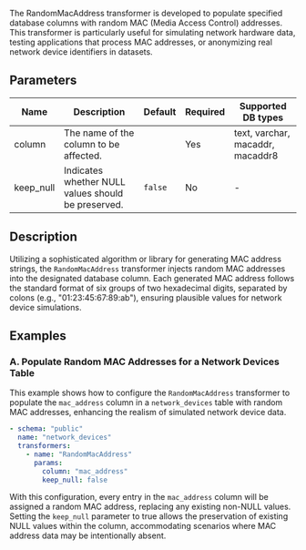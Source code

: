 The RandomMacAddress transformer is developed to populate specified database columns with random MAC (Media Access
Control) addresses. This transformer is particularly useful for simulating network hardware data, testing applications
that process MAC addresses, or anonymizing real network device identifiers in datasets.

## Parameters

| Name      | Description                                        | Default | Required | Supported DB types               |
|-----------|----------------------------------------------------|---------|----------|----------------------------------|
| column    | The name of the column to be affected.             |         | Yes      | text, varchar, macaddr, macaddr8 |
| keep_null | Indicates whether NULL values should be preserved. | `false` | No       | -                                |

## Description

Utilizing a sophisticated algorithm or library for generating MAC address strings, the `RandomMacAddress` transformer
injects random MAC addresses into the designated database column. Each generated MAC address follows the standard format
of six groups of two hexadecimal digits, separated by colons (e.g., "01:23:45:67:89:ab"), ensuring plausible values for
network device simulations.

## Examples

### A. Populate Random MAC Addresses for a Network Devices Table

This example shows how to configure the `RandomMacAddress` transformer to populate the `mac_address` column in
a `network_devices` table with random MAC addresses, enhancing the realism of simulated network device data.

```yaml
- schema: "public"
  name: "network_devices"
  transformers:
    - name: "RandomMacAddress"
      params:
        column: "mac_address"
        keep_null: false
```

With this configuration, every entry in the `mac_address` column will be assigned a random MAC address, replacing any
existing non-NULL values. Setting the `keep_null` parameter to true allows the preservation of existing NULL values
within the column, accommodating scenarios where MAC address data may be intentionally absent.
